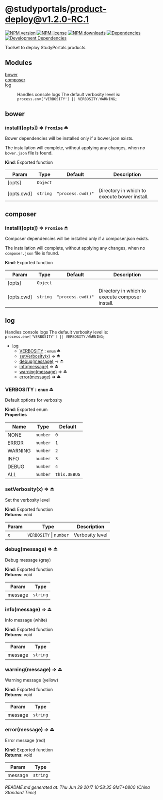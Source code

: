 # @studyportals/product-deploy@v1.2.0-RC.1

<a href="https://www.npmjs.com/package/@studyportals/product-deploy" title="View this project on NPM" target="_blank"><img src="https://img.shields.io/npm/v/@studyportals/product-deploy.svg?style=flat" alt="NPM version" /></a>
<a href="https://www.npmjs.com/package/@studyportals/product-deploy" title="View this project on NPM" target="_blank"><img src="https://img.shields.io/npm/l/@studyportals/product-deploy.svg?style=flat" alt="NPM license" /></a>
<a href="https://www.npmjs.com/package/@studyportals/product-deploy" title="View this project on NPM" target="_blank"><img src="https://img.shields.io/npm/dm/@studyportals/product-deploy.svg?style=flat" alt="NPM downloads" /></a>
<a href="https://david-dm.org/studyportals/product-deploy" title="View this project on David" target="_blank"><img src="https://img.shields.io/david/studyportals/product-deploy.svg?style=flat" alt="Dependencies" /></a>
<a href="https://david-dm.org/studyportals/product-deploy" title="View this project on David" target="_blank"><img src="https://img.shields.io/david/dev/studyportals/product-deploy.svg?style=flat" alt="Development Dependencies" /></a>

Toolset to deploy StudyPortals products

## Modules

<dl>
<dt><a href="#module_bower">bower</a></dt>
<dd></dd>
<dt><a href="#module_composer">composer</a></dt>
<dd></dd>
<dt><a href="#module_log">log</a></dt>
<dd><p>Handles console logs
The default verbosity level is: <code>process.env[&#39;VERBOSITY&#39;] || VERBOSITY.WARNING;</code></p>
</dd>
</dl>

<a name="module_bower"></a>

## bower
<a name="exp_module_bower--install"></a>

### install([opts]) ⇒ <code>Promise</code> ⏏
Bower dependencies will be installed only if a bower.json exists.The installation will complete, without applying any changes, when no`bower.json` file is found.

**Kind**: Exported function  

| Param | Type | Default | Description |
| --- | --- | --- | --- |
| [opts] | <code>Object</code> |  |  |
| [opts.cwd] | <code>string</code> | <code>&quot;process.cwd()&quot;</code> | Directory in which to execute bower install. |

<a name="module_composer"></a>

## composer
<a name="exp_module_composer--install"></a>

### install([opts]) ⇒ <code>Promise</code> ⏏
Composer dependencies will be installed only if a composer.json exists.The installation will complete, without applying any changes, when no`composer.json` file is found.

**Kind**: Exported function  

| Param | Type | Default | Description |
| --- | --- | --- | --- |
| [opts] | <code>Object</code> |  |  |
| [opts.cwd] | <code>string</code> | <code>&quot;process.cwd()&quot;</code> | Directory in which to execute composer install. |

<a name="module_log"></a>

## log
Handles console logsThe default verbosity level is: `process.env['VERBOSITY'] || VERBOSITY.WARNING;`


* [log](#module_log)
    * [VERBOSITY](#exp_module_log--VERBOSITY) : <code>enum</code> ⏏
    * [setVerbosity(x)](#exp_module_log--setVerbosity) ⇒ ⏏
    * [debug(message)](#exp_module_log--debug) ⇒ ⏏
    * [info(message)](#exp_module_log--info) ⇒ ⏏
    * [warning(message)](#exp_module_log--warning) ⇒ ⏏
    * [error(message)](#exp_module_log--error) ⇒ ⏏

<a name="exp_module_log--VERBOSITY"></a>

### VERBOSITY : <code>enum</code> ⏏
Default options for verbosity

**Kind**: Exported enum  
**Properties**

| Name | Type | Default |
| --- | --- | --- |
| NONE | <code>number</code> | <code>0</code> | 
| ERROR | <code>number</code> | <code>1</code> | 
| WARNING | <code>number</code> | <code>2</code> | 
| INFO | <code>number</code> | <code>3</code> | 
| DEBUG | <code>number</code> | <code>4</code> | 
| ALL | <code>number</code> | <code>this.DEBUG</code> | 

<a name="exp_module_log--setVerbosity"></a>

### setVerbosity(x) ⇒ ⏏
Set the verbosity level

**Kind**: Exported function  
**Returns**: void  

| Param | Type | Description |
| --- | --- | --- |
| x | <code>VERBOSITY</code> \| <code>number</code> | Verbosity level |

<a name="exp_module_log--debug"></a>

### debug(message) ⇒ ⏏
Debug message (gray)

**Kind**: Exported function  
**Returns**: void  

| Param | Type |
| --- | --- |
| message | <code>string</code> | 

<a name="exp_module_log--info"></a>

### info(message) ⇒ ⏏
Info message (white)

**Kind**: Exported function  
**Returns**: void  

| Param | Type |
| --- | --- |
| message | <code>string</code> | 

<a name="exp_module_log--warning"></a>

### warning(message) ⇒ ⏏
Warning message (yellow)

**Kind**: Exported function  
**Returns**: void  

| Param | Type |
| --- | --- |
| message | <code>string</code> | 

<a name="exp_module_log--error"></a>

### error(message) ⇒ ⏏
Error message (red)

**Kind**: Exported function  
**Returns**: void  

| Param | Type |
| --- | --- |
| message | <code>string</code> | 


_README.md generated at: Thu Jun 29 2017 10:58:35 GMT+0800 (China Standard Time)_